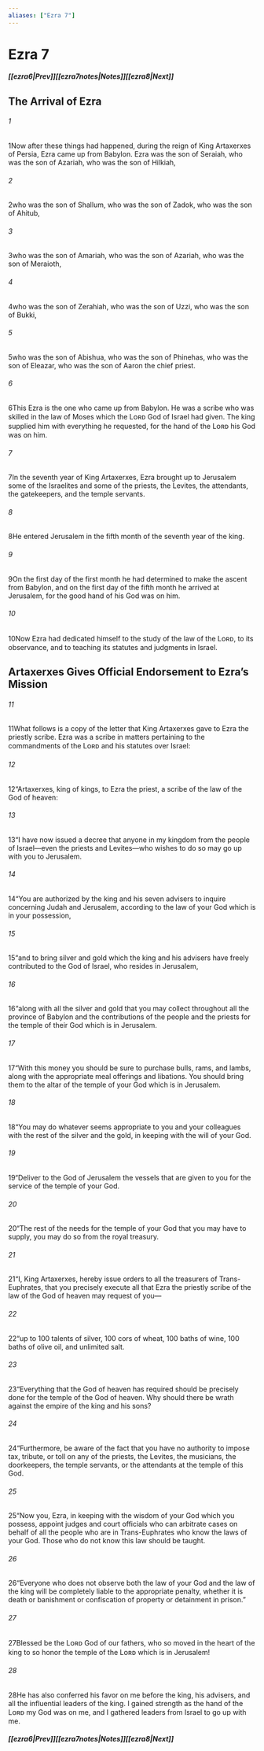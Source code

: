 ```yaml
---
aliases: ["Ezra 7"]
---
```

# Ezra 7
##### <span class=arrow-left></span>[[ezra6|Prev]]<span class=navigation-separator></span>[[ezra7notes|Notes]]<span class=navigation-separator></span>[[ezra8|Next]]<span class=arrow-right></span>
## The Arrival of Ezra
###### 1
<span class=verse-first>1</span>Now after these things had happened, during the reign of King Artaxerxes of Persia, Ezra came up from Babylon. Ezra was the son of Seraiah, who was the son of Azariah, who was the son of Hilkiah,
###### 2
<span class=verse-body>2</span>who was the son of Shallum, who was the son of Zadok, who was the son of Ahitub,
###### 3
<span class=verse-body>3</span>who was the son of Amariah, who was the son of Azariah, who was the son of Meraioth,
###### 4
<span class=verse-body>4</span>who was the son of Zerahiah, who was the son of Uzzi, who was the son of Bukki,
###### 5
<span class=verse-body>5</span>who was the son of Abishua, who was the son of Phinehas, who was the son of Eleazar, who was the son of Aaron the chief priest.
###### 6
<span class=verse-body>6</span>This Ezra is the one who came up from Babylon. He was a scribe who was skilled in the law of Moses which the Lᴏʀᴅ God of Israel had given. The king supplied him with everything he requested, for the hand of the Lᴏʀᴅ his God was on him.
###### 7
<span class=verse-body>7</span>In the seventh year of King Artaxerxes, Ezra brought up to Jerusalem some of the Israelites and some of the priests, the Levites, the attendants, the gatekeepers, and the temple servants.
<div class=paragraph-break></div>

###### 8
<span class=verse-first>8</span>He entered Jerusalem in the fifth month of the seventh year of the king.
###### 9
<span class=verse-body>9</span>On the first day of the first month he had determined to make the ascent from Babylon, and on the first day of the fifth month he arrived at Jerusalem, for the good hand of his God was on him.
###### 10
<span class=verse-body>10</span>Now Ezra had dedicated himself to the study of the law of the Lᴏʀᴅ, to its observance, and to teaching its statutes and judgments in Israel.
## Artaxerxes Gives Official Endorsement to Ezra’s Mission
###### 11
<span class=verse-first>11</span>What follows is a copy of the letter that King Artaxerxes gave to Ezra the priestly scribe. Ezra was a scribe in matters pertaining to the commandments of the Lᴏʀᴅ and his statutes over Israel:
###### 12
<span class=verse-body>12</span>“Artaxerxes, king of kings, to Ezra the priest, a scribe of the law of the God of heaven:
###### 13
<span class=verse-body>13</span>“I have now issued a decree that anyone in my kingdom from the people of Israel—even the priests and Levites—who wishes to do so may go up with you to Jerusalem.
###### 14
<span class=verse-body>14</span>“You are authorized by the king and his seven advisers to inquire concerning Judah and Jerusalem, according to the law of your God which is in your possession,
###### 15
<span class=verse-body>15</span>“and to bring silver and gold which the king and his advisers have freely contributed to the God of Israel, who resides in Jerusalem,
###### 16
<span class=verse-body>16</span>“along with all the silver and gold that you may collect throughout all the province of Babylon and the contributions of the people and the priests for the temple of their God which is in Jerusalem.
###### 17
<span class=verse-body>17</span>“With this money you should be sure to purchase bulls, rams, and lambs, along with the appropriate meal offerings and libations. You should bring them to the altar of the temple of your God which is in Jerusalem.
###### 18
<span class=verse-body>18</span>“You may do whatever seems appropriate to you and your colleagues with the rest of the silver and the gold, in keeping with the will of your God.
###### 19
<span class=verse-body>19</span>“Deliver to the God of Jerusalem the vessels that are given to you for the service of the temple of your God.
###### 20
<span class=verse-body>20</span>“The rest of the needs for the temple of your God that you may have to supply, you may do so from the royal treasury.
<div class=paragraph-break></div>

###### 21
<span class=verse-first>21</span>“I, King Artaxerxes, hereby issue orders to all the treasurers of Trans-Euphrates, that you precisely execute all that Ezra the priestly scribe of the law of the God of heaven may request of you—
###### 22
<span class=verse-body>22</span>“up to 100 talents of silver, 100 cors of wheat, 100 baths of wine, 100 baths of olive oil, and unlimited salt.
###### 23
<span class=verse-body>23</span>“Everything that the God of heaven has required should be precisely done for the temple of the God of heaven. Why should there be wrath against the empire of the king and his sons?
###### 24
<span class=verse-body>24</span>“Furthermore, be aware of the fact that you have no authority to impose tax, tribute, or toll on any of the priests, the Levites, the musicians, the doorkeepers, the temple servants, or the attendants at the temple of this God.
<div class=paragraph-break></div>

###### 25
<span class=verse-first>25</span>“Now you, Ezra, in keeping with the wisdom of your God which you possess, appoint judges and court officials who can arbitrate cases on behalf of all the people who are in Trans-Euphrates who know the laws of your God. Those who do not know this law should be taught.
###### 26
<span class=verse-body>26</span>“Everyone who does not observe both the law of your God and the law of the king will be completely liable to the appropriate penalty, whether it is death or banishment or confiscation of property or detainment in prison.”
<div class=paragraph-break></div>

###### 27
<span class=verse-first>27</span>Blessed be the Lᴏʀᴅ God of our fathers, who so moved in the heart of the king to so honor the temple of the Lᴏʀᴅ which is in Jerusalem!
###### 28
<span class=verse-body>28</span>He has also conferred his favor on me before the king, his advisers, and all the influential leaders of the king. I gained strength as the hand of the Lᴏʀᴅ my God was on me, and I gathered leaders from Israel to go up with me.
##### <span class=arrow-left></span>[[ezra6|Prev]]<span class=navigation-separator></span>[[ezra7notes|Notes]]<span class=navigation-separator></span>[[ezra8|Next]]<span class=arrow-right></span>